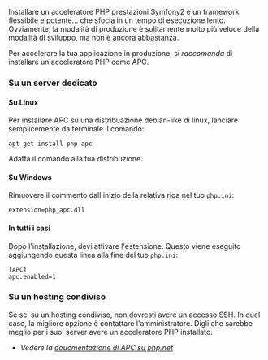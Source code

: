 Installare un acceleratore PHP
prestazioni
Symfony2 è un framework flessibile e potente... che sfocia in un tempo di esecuzione lento. Ovviamente, la modalità di produzione è solitamente molto più veloce della modalità di sviluppo, ma non è ancora abbastanza.

Per accelerare la tua applicazione in produzione, si _raccomanda_ di installare un acceleratore PHP come APC.

### Su un server dedicato

#### Su Linux
Per installare APC su una distribuazione debian-like di linux, lanciare semplicemente da terminale il comando:

    apt-get install php-apc

Adatta il comando alla tua distribuzione.

#### Su Windows
Rimuovere il commento dall'inizio della relativa riga nel tuo `php.ini`:

    extension=php_apc.dll

#### In tutti i casi
Dopo l'installazione, devi attivare l'estensione. Questo viene eseguito aggiungendo questa linea alla fine del tuo `php.ini`:

    [APC]
    apc.enabled=1

### Su un hosting condiviso
Se sei su un hosting condiviso, non dovresti avere un accesso SSH. In quel caso, la migliore opzione è contattare l'amministratore.
Digli che sarebbe meglio per i suoi server avere un acceleratore PHP installato.

* _Vedere la [doucmentazione di APC su php.net](http://php.net/manual/en/book.apc.php)_